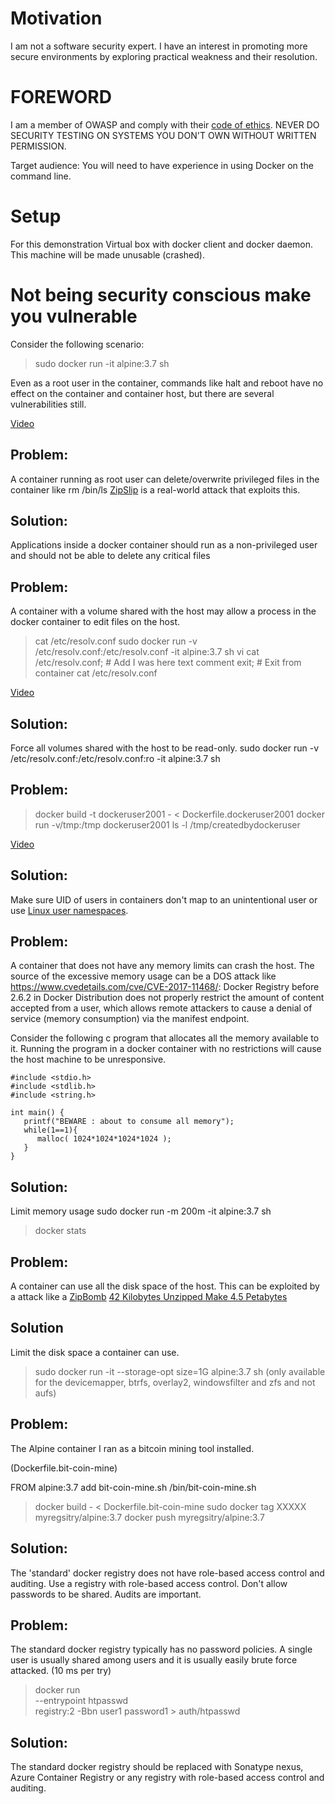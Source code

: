 
# Motivation

I am not a software security expert. I have an interest in promoting more secure environments by exploring practical weakness and their resolution.

# FOREWORD

I am a member of OWASP and comply with their [code of ethics](https://www.owasp.org/index.php/About_The_Open_Web_Application_Security_Project#Code_of_Ethics).
NEVER DO SECURITY TESTING ON SYSTEMS YOU DON'T OWN WITHOUT WRITTEN PERMISSION.

Target audience: You will need to have experience in using Docker on the command line.

# Setup

For this demonstration
Virtual box with docker client and docker daemon. This machine will be made unusable (crashed).


# Not being security conscious make you vulnerable

Consider the following scenario:
> sudo docker run -it alpine:3.7 sh

Even as a root user in the container, commands like halt and reboot have no effect on the container and container host, but there are several vulnerabilities still.

[Video](videos/senario_haltshutdownrm.m4v)

## Problem:

A container running as root user can delete/overwrite privileged files in the container like rm /bin/ls
[ZipSlip](https://github.com/snyk/zip-slip-vulnerability) is a real-world attack that exploits this.

## Solution:

Applications inside a docker container should run as a non-privileged user and should not be able to delete any critical files

## Problem:

A container with a volume shared with the host may allow a process in the docker container to edit files on the host.

> cat /etc/resolv.conf
> sudo docker run -v /etc/resolv.conf:/etc/resolv.conf  -it alpine:3.7 sh
> vi cat /etc/resolv.conf; # Add I was here text comment
> exit; # Exit from container
> cat /etc/resolv.conf

[Video](videos/senario_rootisbadforhostvolumes.m4v)

## Solution:

Force all volumes shared with the host to be read-only. sudo docker run -v /etc/resolv.conf:/etc/resolv.conf:ro  -it alpine:3.7 sh

## Problem:

> docker build -t dockeruser2001  - < Dockerfile.dockeruser2001
> docker run -v/tmp:/tmp  dockeruser2001
> ls -l /tmp/createdbydockeruser 

[Video](videos/senario_uuid.m4v)

## Solution:

Make sure UID of users in containers don't map to an unintentional user or use [Linux user namespaces](https://docs.docker.com/engine/security/userns-remap/).

## Problem:

A container that does not have any memory limits can crash the host. The source of the excessive memory usage can be a DOS attack like https://www.cvedetails.com/cve/CVE-2017-11468/: Docker Registry before 2.6.2 in Docker Distribution does not properly restrict the amount of content accepted from a user, which allows remote attackers to cause a denial of service (memory consumption) via the manifest endpoint. 

Consider the following c program that allocates all the memory available to it. Running the program in a docker container with no restrictions will cause the host machine to be unresponsive.

    #include <stdio.h>
    #include <stdlib.h>
    #include <string.h>

    int main() {
       printf("BEWARE : about to consume all memory");
       while(1==1){
          malloc( 1024*1024*1024*1024 );
       }
    }

## Solution:

Limit memory usage sudo docker run -m 200m -it alpine:3.7 sh

> docker stats

## Problem:

A container can use all the disk space of the host. This can be exploited by a attack like a [ZipBomb](https://en.wikipedia.org/wiki/Zip_bomb) [42 Kilobytes Unzipped Make 4.5 Petabytes](https://www.ghacks.net/2008/07/27/42-kilobytes-unzipped-make-45-petabytes/)

## Solution

Limit the disk space a container can use.

> sudo docker run -it --storage-opt size=1G alpine:3.7 sh
(only available for the devicemapper, btrfs, overlay2, windowsfilter and zfs and not aufs)

## Problem:

The Alpine container I ran as a bitcoin mining tool installed.

(Dockerfile.bit-coin-mine)

  FROM alpine:3.7
  add bit-coin-mine.sh /bin/bit-coin-mine.sh

> docker build - < Dockerfile.bit-coin-mine
> sudo docker tag XXXXX  myregsitry/alpine:3.7
> docker push  myregsitry/alpine:3.7

## Solution:

The 'standard' docker registry does not have role-based access control and auditing.
Use a registry with role-based access control. Don't allow passwords to be shared. Audits are important.

## Problem:

The standard docker registry typically has no password policies. A single user is usually shared among users and it is usually easily brute force attacked. (10 ms per try) 

> docker run \
  --entrypoint htpasswd \
  registry:2 -Bbn user1 password1 > auth/htpasswd

## Solution:

The standard docker registry should be replaced with Sonatype nexus, Azure Container Registry or any registry with role-based access control and auditing.




